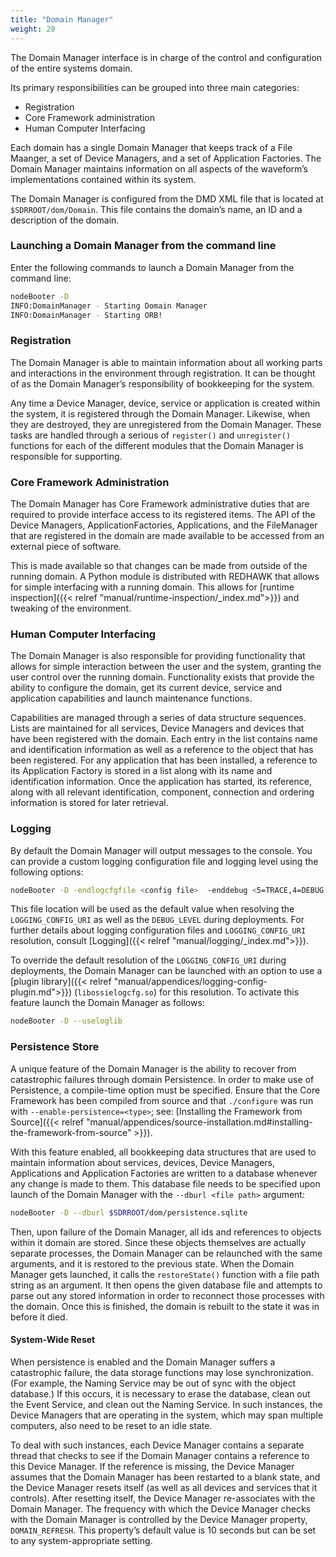 ```yaml
---
title: "Domain Manager"
weight: 20
---
```


The Domain Manager interface is in charge of the control and configuration of the entire systems domain.

Its primary responsibilities can be grouped into three main categories:

  - Registration
  - Core Framework administration
  - Human Computer Interfacing

Each domain has a single Domain Manager that keeps track of a File Maanger, a set of Device Managers, and a set of Application Factories. The Domain Manager maintains information on all aspects of the waveform’s implementations contained within its system.

The Domain Manager is configured from the DMD XML file that is located at `$SDRROOT/dom/Domain`. This file contains the domain’s name, an ID and a description of the domain.

### Launching a Domain Manager from the command line

Enter the following commands to launch a Domain Manager from the command line:

```bash
nodeBooter -D
INFO:DomainManager - Starting Domain Manager
INFO:DomainManager - Starting ORB!
```

### Registration

The Domain Manager is able to maintain information about all working parts and interactions in the environment through registration. It can be thought of as the Domain Manager’s responsibility of bookkeeping for the system.

Any time a Device Manager, device, service or application is created within the system, it is registered through the Domain Manager. Likewise, when they are destroyed, they are unregistered from the Domain Manager. These tasks are handled through a serious of `register()` and `unregister()` functions for each of the different modules that the Domain Manager is responsible for supporting.

### Core Framework Administration

The Domain Manager has Core Framework administrative duties that are required to provide interface access to its registered items. The API of the Device Managers, ApplicationFactories, Applications, and the FileManager that are registered in the domain are made available to be accessed from an external piece of software.

This is made available so that changes can be made from outside of the running domain. A Python module is distributed with REDHAWK that allows for simple interfacing with a running domain. This allows for [runtime inspection]({{< relref "manual/runtime-inspection/_index.md">}}) and tweaking of the environment.

### Human Computer Interfacing

The Domain Manager is also responsible for providing functionality that allows for simple interaction between the user and the system, granting the user control over the running domain. Functionality exists that provide the ability to configure the domain, get its current device, service and application capabilities and launch maintenance functions.

Capabilities are managed through a series of data structure sequences. Lists are maintained for all services, Device Managers and devices that have been registered with the domain. Each entry in the list contains name and identification information as well as a reference to the object that has been registered. For any application that has been installed, a reference to its Application Factory is stored in a list along with its name and identification information. Once the application has started, its reference, along with all relevant identification, component, connection and ordering information is stored for later retrieval.

### Logging

By default the Domain Manager will output messages to the console. You can provide a custom logging configuration file and logging level using the following options:

```bash
nodeBooter -D -endlogcfgfile <config file>  -enddebug <5=TRACE,4=DEBUG,3=INFO,2=WARN,1=ERROR,0=FATAL>
```

This file location will be used as the default value when resolving the `LOGGING_CONFIG_URI` as well as the `DEBUG_LEVEL` during deployments. For further details about logging configuration files and `LOGGING_CONFIG_URI` resolution, consult [Logging]({{< relref "manual/logging/_index.md">}}).

To override the default resolution of the `LOGGING_CONFIG_URI` during deployments, the Domain Manager can be launched with an option to use a [plugin library]({{< relref "manual/appendices/logging-config-plugin.md">}}) (`libossielogcfg.so`) for this resolution. To activate this feature launch the Domain Manager as follows:

```bash
nodeBooter -D --useloglib
```

### Persistence Store

A unique feature of the Domain Manager is the ability to recover from catastrophic failures through domain Persistence. In order to make use of Persistence, a compile-time option must be specified. Ensure that the Core Framework has been compiled from source and that `./configure` was run with `--enable-persistence=<type>`; see: [Installing the Framework from Source]({{< relref "manual/appendices/source-installation.md#installing-the-framework-from-source" >}}).

With this feature enabled, all bookkeeping data structures that are used to maintain information about services, devices, Device Managers, Applications and Application Factories are written to a database whenever any change is made to them. This database file needs to be specified upon launch of the Domain Manager with the `--dburl <file path>` argument:

```bash
nodeBooter -D --dburl $SDRROOT/dom/persistence.sqlite
```

Then, upon failure of the Domain Manager, all ids and references to objects within it domain are stored. Since these objects themselves are actually separate processes, the Domain Manager can be relaunched with the same arguments, and it is restored to the previous state. When the Domain Manager gets launched, it calls the `restoreState()` function with a file path string as an argument. It then opens the given database file and attempts to parse out any stored information in order to reconnect those processes with the domain. Once this is finished, the domain is rebuilt to the state it was in before it died.

#### System-Wide Reset

When persistence is enabled and the Domain Manager suffers a catastrophic failure, the data storage functions may lose synchronization. (For example, the Naming Service may be out of sync with the object database.) If this occurs, it is necessary to erase the database, clean out the Event Service, and clean out the Naming Service. In such instances, the Device Managers that are operating in the system, which may span multiple computers, also need to be reset to an idle state.

To deal with such instances, each Device Manager contains a separate thread that checks to see if the Domain Manager contains a reference to this Device Manager. If the reference is missing, the Device Manager assumes that the Domain Manager has been restarted to a blank state, and the Device Manager resets itself (as well as all devices and services that it controls). After resetting itself, the Device Manager re-associates with the Domain Manager. The frequency with which the Device Manager checks with the Domain Manager is controlled by the Device Manager property, `DOMAIN_REFRESH`. This property’s default value is 10 seconds but can be set to any system-appropriate setting.
